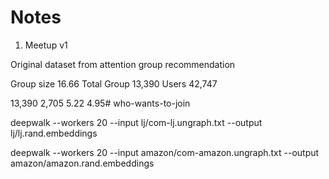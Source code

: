 # Notes


1. Meetup v1

Original dataset from attention group recommendation

Group size 16.66
Total Group 13,390
Users 42,747

 13,390 2,705  5.22 4.95# who-wants-to-join


deepwalk --workers 20  --input lj/com-lj.ungraph.txt --output lj/lj.rand.embeddings

deepwalk --workers 20  --input amazon/com-amazon.ungraph.txt --output amazon/amazon.rand.embeddings

